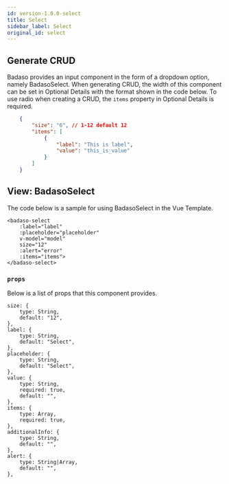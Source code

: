 ```yaml
---
id: version-1.0.0-select
title: Select
sidebar_label: Select
original_id: select
---
```


## Generate CRUD

Badaso provides an input component in the form of a dropdown option, namely BadasoSelect. When generating CRUD, the width of this component can be set in Optional Details with the format shown in the code below. To use radio when creating a CRUD, the `items` property in Optional Details is required.

<!--DOCUSAURUS_CODE_TABS-->
<!--JSON-->
```json
    {
        "size": "6", // 1-12 default 12
        "items": [
            {
                "label": "This is label",
                "value": "this_is_value"
            }
        ]
    }
```
<!--END_DOCUSAURUS_CODE_TABS-->

## View: BadasoSelect

The code below is a sample for using BadasoSelect in the Vue Template.

<!--DOCUSAURUS_CODE_TABS-->
<!--Vue-->
```vue
<badaso-select
    :label="label"
    :placeholder="placeholder"
    v-model="model"
    size="12"
    :alert="error"
    :items="items">
</badaso-select>
```
<!--END_DOCUSAURUS_CODE_TABS-->

### ```props```

Below is a list of props that this component provides.

```
size: {
    type: String,
    default: "12",
},
label: {
    type: String,
    default: "Select",
},
placeholder: {
    type: String,
    default: "Select",
},
value: {
    type: String,
    required: true,
    default: "",
},
items: {
    type: Array,
    required: true,
},
additionalInfo: {
    type: String,
    default: "",
},
alert: {
    type: String|Array,
    default: "",
},
```